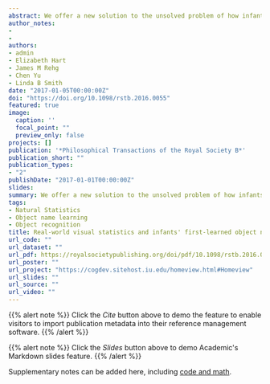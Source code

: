 ```yaml
---
abstract: We offer a new solution to the unsolved problem of how infants break into word learning based on the visual statistics of everyday infant-perspective scenes. Images from head camera video captured by 8 1/2 to 10 1/2 monthold infants at 147 at-home mealtime events were analysed for the objects in view. The images were found to be highly cluttered with many different objects in view. However, the frequency distribution of object categories was extremely right skewed such that a very small set of objects was pervasively present—a fact that may substantially reduce the problem of referential ambiguity. The statistical structure of objects in these infant egocentric scenes differs markedly from that in the training sets used in computational models and in experiments on statistical word-referent learning. Therefore, the results also indicate a need to re-examine current explanations of how infants break into word learning. This article is part of the themed issue ‘New frontiers for statistical learning in the cognitive sciences’.
author_notes:
- 
- 
authors:
- admin
- Elizabeth Hart
- James M Rehg
- Chen Yu
- Linda B Smith
date: "2017-01-05T00:00:00Z"
doi: "https://doi.org/10.1098/rstb.2016.0055"
featured: true
image:
  caption: ''
  focal_point: ""
  preview_only: false
projects: []
publication: '*Philosophical Transactions of the Royal Society B*'
publication_short: ""
publication_types:
- "2"
publishDate: "2017-01-01T00:00:00Z"
slides:
summary: We offer a new solution to the unsolved problem of how infants break into word learning based on the visual statistics of everyday infant-perspective scenes. The statistical structure of objects in these infant egocentric scenes differs markedly from that in the training sets used in computational models and in experiments on statistical word-referent learning. Therefore, the results also indicate a need to re-examine current explanations of how infants break into word learning. 
tags:
- Natural Statistics
- Object name learning
- Object recognition
title: Real-world visual statistics and infants' first-learned object names
url_code: ""
url_dataset: ""
url_pdf: https://royalsocietypublishing.org/doi/pdf/10.1098/rstb.2016.0055
url_poster: ""
url_project: "https://cogdev.sitehost.iu.edu/homeview.html#Homeview"
url_slides: ""
url_source: ""
url_video: ""
---
```


{{% alert note %}}
Click the *Cite* button above to demo the feature to enable visitors to import publication metadata into their reference management software.
{{% /alert %}}

{{% alert note %}}
Click the *Slides* button above to demo Academic's Markdown slides feature.
{{% /alert %}}

Supplementary notes can be added here, including [code and math](https://sourcethemes.com/academic/docs/writing-markdown-latex/).
